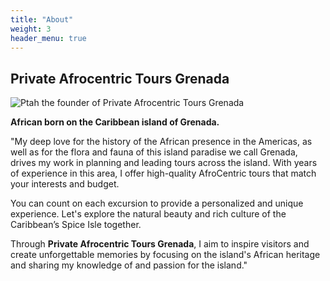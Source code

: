 ```yaml
---
title: "About"
weight: 3
header_menu: true
---
```


## Private Afrocentric Tours Grenada

![Ptah the founder of Private Afrocentric Tours Grenada](/images/ptah-the-guide.jpg)

**African born on the Caribbean island of Grenada.**

"My deep love for the history of the African presence in the Americas, as well as for the flora and fauna of this island paradise we call Grenada, drives my work in planning and leading tours across the island. With years of experience in this area, I offer high-quality AfroCentric tours that match your interests and budget.

You can count on each excursion to provide a personalized and unique experience. Let's explore the natural beauty and rich culture of the Caribbean’s Spice Isle together.

Through **Private Afrocentric Tours Grenada**, I aim to inspire visitors and create unforgettable memories by focusing on the island's African heritage and sharing my knowledge of and passion for the island."
